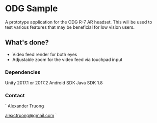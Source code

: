 # ODG Sample

A prototype application for the ODG R-7 AR headset.
This will be used to test various features that may be beneficial for low vision users.

## What's done?

* Video feed render for both eyes
* Adjustable zoom for the video feed via touchpad input

### Dependencies ###

Unity 2017.1 or 2017.2
Android SDK
Java SDK 1.8

### Contact

`
Alexander Truong

alexctruong@gmail.com
`